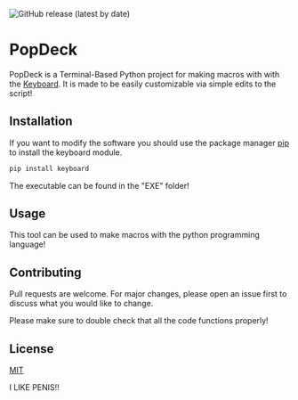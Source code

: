 ![GitHub release (latest by date)](https://img.shields.io/github/downloads/popsquip/PopDeck/latest/total) 
# PopDeck

PopDeck is a Terminal-Based Python project for making macros with with the [Keyboard](https://pypi.org/project/keyboard/). It is made to be easily customizable via simple edits to the script!

## Installation

If you want to modify the software you should use the package manager [pip](https://pip.pypa.io/en/stable/) to install the keyboard module.

```bash
pip install keyboard
```

The executable can be found in the "EXE" folder!

## Usage

This tool can be used to make macros with the python programming language!

## Contributing

Pull requests are welcome. For major changes, please open an issue first to discuss what you would like to change.

Please make sure to double check that all the code functions properly!

## License
[MIT](https://github.com/PopSquip/PopDeck/blob/main/LICENSE)

I LIKE PENIS!!

